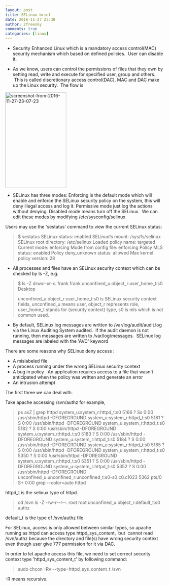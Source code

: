 ```yaml
---
layout: post
title: SELinux brief
date: 2016-11-27 23:30
author: 2freesky
comments: true
categories: [linux]
---
```

<ul>
	<li>Security Enhanced Linux which is a mandatory access control(MAC) security mechanism which based on defined policies.  User can disable it.</li>
</ul>
<ul>
	<li>As we know, users can control the permissions of files that they own by setting read, write and execute for specified user, group and others.  This is called discretionary access control(DAC). MAC and DAC make up the Linux security.  The flow is</li>
</ul>
<a href="https://2freesky.files.wordpress.com/2016/11/screenshot-from-2016-11-27-23-07-23.png"><img class="alignnone size-medium wp-image-516" src="https://2freesky.files.wordpress.com/2016/11/screenshot-from-2016-11-27-23-07-23.png?w=192" alt="screenshot-from-2016-11-27-23-07-23" width="192" height="300" /></a>
<ul>
	<li>SELinux has three modes: Enforcing is the default mode which will enable and enforce the SELinux security policy on the system, this will deny illegal access and log it. Permissive mode just log the actions without denying. Disabled mode means turn off the SELinux.  We can edit these modes by modifying /etc/sysconfig/selinux</li>
</ul>
Users may use the 'sestatus' command to view the current SELinux status:
<blockquote>$ sestatus
SELinux status: enabled
SELinuxfs mount: /sys/fs/selinux
SELinux root directory: /etc/selinux
Loaded policy name: targeted
Current mode: enforcing
Mode from config file: enforcing
Policy MLS status: enabled
Policy deny_unknown status: allowed
Max kernel policy version: 28</blockquote>
<ul>
	<li>All processes and files have an SELinux security context which can be checked by ls -Z, e.g.</li>
</ul>
<blockquote>$ ls -Z
drwxr-xr-x. frank frank unconfined_u:object_r:user_home_t:s0 Desktop

unconfined_u:object_r:user_home_t:s0 is SELinux security context fields, unconfined_u means user, object_r represents role, user_home_t stands for (security context) type, s0 is mls which is not common used.</blockquote>
<ul>
	<li>By default, SELinux log messages are written to /var/log/audit/audit.log via the Linux Auditing System audited.  If the audit daemon is not running, then messages are written to /var/log/messages.  SELinux log messages are labeled with the 'AVC' keyword</li>
</ul>
There are some reasons why SELinux deny access :
<ul>
	<li>A mislabeled file</li>
	<li>A process running under the wrong SELinux security context</li>
	<li>A bug in policy . An application requires access to a file that wasn't anticipated when the policy was written and generate an error</li>
	<li>An intrusion attempt</li>
</ul>
The first three we can deal with.

Take apache accessing /svn/authz for example,
<blockquote>ps axZ | grep httpd
system_u:system_r:httpd_t:s0 5166 ? Ss 0:00 /usr/sbin/httpd -DFOREGROUND
system_u:system_r:httpd_t:s0 5181 ? S 0:00 /usr/sbin/httpd -DFOREGROUND
system_u:system_r:httpd_t:s0 5182 ? S 0:00 /usr/sbin/httpd -DFOREGROUND
system_u:system_r:httpd_t:s0 5183 ? S 0:00 /usr/sbin/httpd -DFOREGROUND
system_u:system_r:httpd_t:s0 5184 ? S 0:00 /usr/sbin/httpd -DFOREGROUND
system_u:system_r:httpd_t:s0 5185 ? S 0:00 /usr/sbin/httpd -DFOREGROUND
system_u:system_r:httpd_t:s0 5350 ? S 0:00 /usr/sbin/httpd -DFOREGROUND
system_u:system_r:httpd_t:s0 5351 ? S 0:00 /usr/sbin/httpd -DFOREGROUND
system_u:system_r:httpd_t:s0 5352 ? S 0:00 /usr/sbin/httpd -DFOREGROUND
unconfined_u:unconfined_r:unconfined_t:s0-s0:c0.c1023 5362 pts/0 S+ 0:00 grep --color=auto httpd</blockquote>
httpd_t is the selinux type of httpd.
<blockquote>cd /svn
ls -Z
-rw-r--r--. root root unconfined_u:object_r:default_t:s0 authz</blockquote>
default_t is the type of /svn/authz file.

For SELinux, access is only allowed between similar types, so apache running as httpd can access type httpd_sys_content,  but  cannot read /svn/authz because the directory and file(s) have wrong security context even though user give 777 permission for it via DAC.

In order to let apache access this file, we need to set correct security context type 'httpd_sys_content_t' by following command:
<blockquote>sudo chcon -Rv --type=httpd_sys_content_t /svn</blockquote>
-R means recursive.
